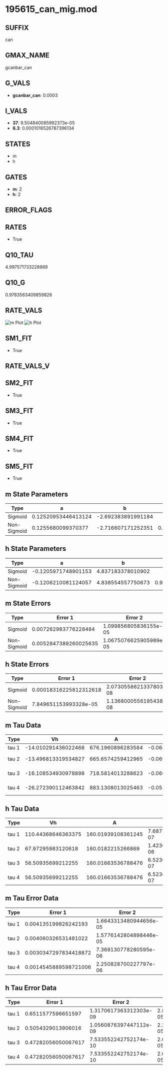 # 195615_can_mig.mod

## SUFFIX

can

## GMAX_NAME

gcanbar_can

## G_VALS

- **gcanbar_can**: 0.0003

## I_VALS

- **37**: 9.504840085992373e-05
- **6.3**: 0.0001016526787396134

## STATES

- m
- h

## GATES

- **m**: 2
- **h**: 2

## ERROR_FLAGS


## RATES

- True

## Q10_TAU

4.997571733228869

## Q10_G

0.9783563409859826

## RATE_VALS

![m Plot](/Users/pbozelos/Dropbox/icg-Chai-Panos/supermodels/output_markdown_files/Ca/195615_can_mig.mod/images/m.png)
![h Plot](/Users/pbozelos/Dropbox/icg-Chai-Panos/supermodels/output_markdown_files/Ca/195615_can_mig.mod/images/h.png)

## SM1_FIT

- True

## RATE_VALS_V

## SM2_FIT

- True

## SM3_FIT

- True

## SM4_FIT

- True

## SM5_FIT

- True

## m State Parameters

| Type | a | b | c | d |
| --- | --- | --- | --- | --- |
| Sigmoid | 0.12520953446413124 | -2.692383891991184 |
| Non-Sigmoid | 0.1255680099370377 | -2.716607171252351 | 0.9983721897343849 | -0.001976628165365989 |

## h State Parameters

| Type | a | b | c | d |
| --- | --- | --- | --- | --- |
| Sigmoid | -0.1205971748901153 | 4.837183378010902 |
| Non-Sigmoid | -0.1206210081124057 | 4.838554557750673 | 0.9999143937943508 | 0.00011238507429607972 |

## m State Errors

| Type | Error 1 | Error 2 | Error 3 |
| --- | --- | --- | --- |
| Sigmoid | 0.007262983776228484 | 1.099856805836155e-05 | 0.00505063032547068 |
| Non-Sigmoid | 0.0052847389260025635 | 1.0675076625905989e-05 | 0.003674972091941546 |

## h State Errors

| Type | Error 1 | Error 2 | Error 3 |
| --- | --- | --- | --- |
| Sigmoid | 0.00018316225812312618 | 2.0730558621337803e-08 | 0.00013066201940596441 |
| Non-Sigmoid | 7.849651153993328e-05 | 1.1368000556195438e-08 | 5.599686758194797e-05 |

## m Tau Data

| Type | Vh | A | b1 | b2 | c1 | c2 | d1 | d2 | e1 | e2 |
| --- | --- | --- | --- | --- | --- | --- | --- | --- | --- | --- |
| tau 1 | -14.010291436022468 | 676.1960896283584 | -0.06800420107511701 | -0.00756535067020427 |
| tau 2 | -13.496813319534827 | 665.6574259412965 | -0.06909397281310574 | 2.2457741755605264e-05 | -0.007071468434590687 | 3.2030477063038427e-06 |
| tau 3 | -16.108534930978898 | 718.5814013288623 | -0.06040351014297749 | -0.0002536084797053786 | 2.9385149712339942e-06 | -0.006205592570325346 | 6.000005653116703e-05 | 5.751450626144951e-07 |
| tau 4 | -26.272390112463842 | 883.1308013025463 | -0.05204603730821454 | 2.1987334854818144e-05 | -4.81472770773515e-06 | 4.164313961736887e-08 | -0.02430024064869452 | -0.0002704743128219767 | -1.6858801546153794e-06 | -2.652192327045466e-09 |

## h Tau Data

| Type | Vh | A | b1 | b2 | c1 | c2 | d1 | d2 | e1 | e2 |
| --- | --- | --- | --- | --- | --- | --- | --- | --- | --- | --- |
| tau 1 | 110.44368646363375 | 160.01939108361245 | 7.687215098052187e-07 | -7.672106800936835e-07 |
| tau 2 | 67.97295983120618 | 160.0182215266869 | 1.4230159219208356e-06 | -3.6684289744306333e-10 | -2.2903684587264623e-06 | -1.4852565925550793e-08 |
| tau 3 | 56.50935699212255 | 160.01663536788476 | 6.523685705733529e-07 | -2.2588148467353408e-08 | -3.386401279410443e-11 | -2.0973792392220613e-06 | -1.498785027509292e-08 | 9.00422463687204e-11 |
| tau 4 | 56.50935699212255 | 160.01663536788476 | 6.523685705733529e-07 | -2.2588148467353408e-08 | -3.386401279410443e-11 | 0.0 | -2.0973792392220613e-06 | -1.498785027509292e-08 | 9.00422463687204e-11 | 0.0 |

## m Tau Error Data

| Type | Error 1 | Error 2 | Error 3 |
| --- | --- | --- | --- |
| tau 1 | 0.004135199826242193 | 1.6643313480944656e-05 | 0.0018465214215069733 |
| tau 2 | 0.004060326531481022 | 1.5776142804898446e-05 | 0.001813087694363261 |
| tau 3 | 0.0030347297834418872 | 7.369130778280595e-06 | 0.0013551203784758679 |
| tau 4 | 0.0014545889598721006 | 2.250828700227797e-06 | 0.0006495283872006213 |

## h Tau Error Data

| Type | Error 1 | Error 2 | Error 3 |
| --- | --- | --- | --- |
| tau 1 | 0.6511577596651597 | 1.3170617363312303e-09 | 2.848171017854182e-05 |
| tau 2 | 0.5054329013906016 | 1.0560876397447112e-09 | 2.2107689263365557e-05 |
| tau 3 | 0.47282056050067617 | 7.533552242752174e-10 | 2.068122197846627e-05 |
| tau 4 | 0.47282056050067617 | 7.533552242752174e-10 | 2.068122197846627e-05 |

